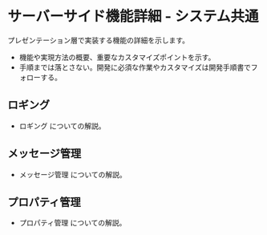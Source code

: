 # サーバーサイド機能詳細 - システム共通

プレゼンテーション層で実装する機能の詳細を示します。

- 機能や実現方法の概要、重要なカスタマイズポイントを示す。
- 手順までは落とさない。開発に必須な作業やカスタマイズは開発手順書でフォローする。

## ロギング

- ロギング についての解説。

## メッセージ管理

- メッセージ管理 についての解説。

## プロパティ管理

- プロパティ管理 についての解説。
